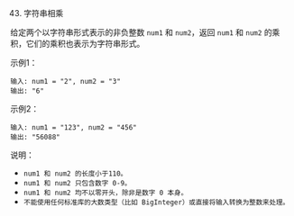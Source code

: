 43. 字符串相乘

给定两个以字符串形式表示的非负整数 `num1` 和 `num2`，返回 `num1` 和 `num2` 的乘积，它们的乘积也表示为字符串形式。


示例1：
```
输入: num1 = "2", num2 = "3"
输出: "6"
```

示例2：
```
输入: num1 = "123", num2 = "456"
输出: "56088"
```

说明：
- `num1 和 num2 的长度小于110。`
- `num1 和 num2 只包含数字 0-9。`
- `num1 和 num2 均不以零开头，除非是数字 0 本身。`
- `不能使用任何标准库的大数类型（比如 BigInteger）或直接将输入转换为整数来处理。`
